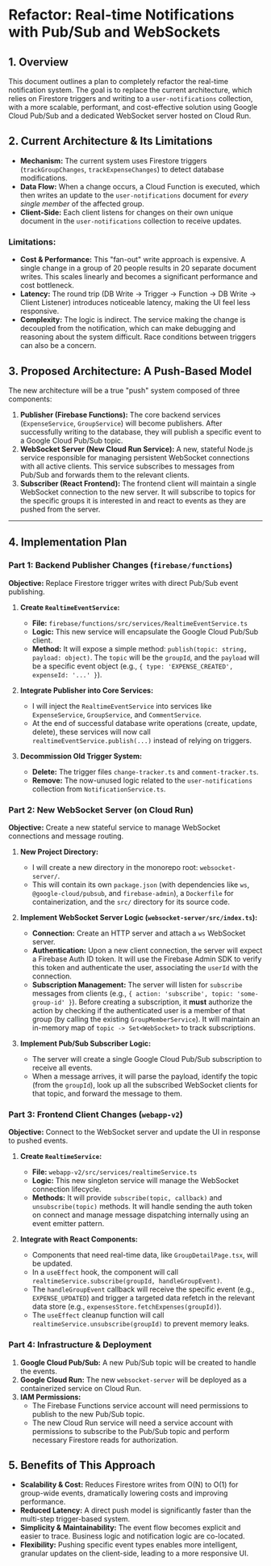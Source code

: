 # Refactor: Real-time Notifications with Pub/Sub and WebSockets

## 1. Overview

This document outlines a plan to completely refactor the real-time notification system. The goal is to replace the current architecture, which relies on Firestore triggers and writing to a `user-notifications` collection, with a more scalable, performant, and cost-effective solution using Google Cloud Pub/Sub and a dedicated WebSocket server hosted on Cloud Run.

## 2. Current Architecture & Its Limitations

- **Mechanism:** The current system uses Firestore triggers (`trackGroupChanges`, `trackExpenseChanges`) to detect database modifications.
- **Data Flow:** When a change occurs, a Cloud Function is executed, which then writes an update to the `user-notifications` document for _every single member_ of the affected group.
- **Client-Side:** Each client listens for changes on their own unique document in the `user-notifications` collection to receive updates.

### Limitations:

- **Cost & Performance:** This "fan-out" write approach is expensive. A single change in a group of 20 people results in 20 separate document writes. This scales linearly and becomes a significant performance and cost bottleneck.
- **Latency:** The round trip (DB Write → Trigger → Function → DB Write → Client Listener) introduces noticeable latency, making the UI feel less responsive.
- **Complexity:** The logic is indirect. The service making the change is decoupled from the notification, which can make debugging and reasoning about the system difficult. Race conditions between triggers can also be a concern.

## 3. Proposed Architecture: A Push-Based Model

The new architecture will be a true "push" system composed of three components:

1.  **Publisher (Firebase Functions):** The core backend services (`ExpenseService`, `GroupService`) will become publishers. After successfully writing to the database, they will publish a specific event to a Google Cloud Pub/Sub topic.
2.  **WebSocket Server (New Cloud Run Service):** A new, stateful Node.js service responsible for managing persistent WebSocket connections with all active clients. This service subscribes to messages from Pub/Sub and forwards them to the relevant clients.
3.  **Subscriber (React Frontend):** The frontend client will maintain a single WebSocket connection to the new server. It will subscribe to topics for the specific groups it is interested in and react to events as they are pushed from the server.

---

## 4. Implementation Plan

### Part 1: Backend Publisher Changes (`firebase/functions`)

**Objective:** Replace Firestore trigger writes with direct Pub/Sub event publishing.

1.  **Create `RealtimeEventService`:**
    - **File:** `firebase/functions/src/services/RealtimeEventService.ts`
    - **Logic:** This new service will encapsulate the Google Cloud Pub/Sub client.
    - **Method:** It will expose a simple method: `publish(topic: string, payload: object)`. The `topic` will be the `groupId`, and the `payload` will be a specific event object (e.g., `{ type: 'EXPENSE_CREATED', expenseId: '...' }`).

2.  **Integrate Publisher into Core Services:**
    - I will inject the `RealtimeEventService` into services like `ExpenseService`, `GroupService`, and `CommentService`.
    - At the end of successful database write operations (create, update, delete), these services will now call `realtimeEventService.publish(...)` instead of relying on triggers.

3.  **Decommission Old Trigger System:**
    - **Delete:** The trigger files `change-tracker.ts` and `comment-tracker.ts`.
    - **Remove:** The now-unused logic related to the `user-notifications` collection from `NotificationService.ts`.

### Part 2: New WebSocket Server (on Cloud Run)

**Objective:** Create a new stateful service to manage WebSocket connections and message routing.

1.  **New Project Directory:**
    - I will create a new directory in the monorepo root: `websocket-server/`.
    - This will contain its own `package.json` (with dependencies like `ws`, `@google-cloud/pubsub`, and `firebase-admin`), a `Dockerfile` for containerization, and the `src/` directory for its source code.

2.  **Implement WebSocket Server Logic (`websocket-server/src/index.ts`):**
    - **Connection:** Create an HTTP server and attach a `ws` WebSocket server.
    - **Authentication:** Upon a new client connection, the server will expect a Firebase Auth ID token. It will use the Firebase Admin SDK to verify this token and authenticate the user, associating the `userId` with the connection.
    - **Subscription Management:** The server will listen for `subscribe` messages from clients (e.g., `{ action: 'subscribe', topic: 'some-group-id' }`). Before creating a subscription, it **must** authorize the action by checking if the authenticated user is a member of that group (by calling the existing `GroupMemberService`). It will maintain an in-memory map of `topic -> Set<WebSocket>` to track subscriptions.

3.  **Implement Pub/Sub Subscriber Logic:**
    - The server will create a single Google Cloud Pub/Sub subscription to receive all events.
    - When a message arrives, it will parse the payload, identify the topic (from the `groupId`), look up all the subscribed WebSocket clients for that topic, and forward the message to them.

### Part 3: Frontend Client Changes (`webapp-v2`)

**Objective:** Connect to the WebSocket server and update the UI in response to pushed events.

1.  **Create `RealtimeService`:**
    - **File:** `webapp-v2/src/services/realtimeService.ts`
    - **Logic:** This new singleton service will manage the WebSocket connection lifecycle.
    - **Methods:** It will provide `subscribe(topic, callback)` and `unsubscribe(topic)` methods. It will handle sending the auth token on connect and manage message dispatching internally using an event emitter pattern.

2.  **Integrate with React Components:**
    - Components that need real-time data, like `GroupDetailPage.tsx`, will be updated.
    - In a `useEffect` hook, the component will call `realtimeService.subscribe(groupId, handleGroupEvent)`.
    - The `handleGroupEvent` callback will receive the specific event (e.g., `EXPENSE_UPDATED`) and trigger a targeted data refetch in the relevant data store (e.g., `expensesStore.fetchExpenses(groupId)`).
    - The `useEffect` cleanup function will call `realtimeService.unsubscribe(groupId)` to prevent memory leaks.

### Part 4: Infrastructure & Deployment

1.  **Google Cloud Pub/Sub:** A new Pub/Sub topic will be created to handle the events.
2.  **Google Cloud Run:** The new `websocket-server` will be deployed as a containerized service on Cloud Run.
3.  **IAM Permissions:**
    - The Firebase Functions service account will need permissions to publish to the new Pub/Sub topic.
    - The new Cloud Run service will need a service account with permissions to subscribe to the Pub/Sub topic and perform necessary Firestore reads for authorization.

## 5. Benefits of This Approach

- **Scalability & Cost:** Reduces Firestore writes from O(N) to O(1) for group-wide events, dramatically lowering costs and improving performance.
- **Reduced Latency:** A direct push model is significantly faster than the multi-step trigger-based system.
- **Simplicity & Maintainability:** The event flow becomes explicit and easier to trace. Business logic and notification logic are co-located.
- **Flexibility:** Pushing specific event types enables more intelligent, granular updates on the client-side, leading to a more responsive UI.
